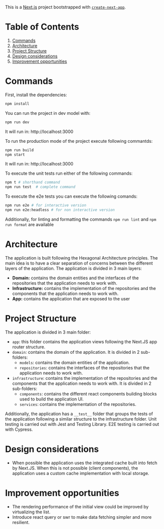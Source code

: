This is a [Next.js](https://nextjs.org/) project bootstrapped with [`create-next-app`](https://github.com/vercel/next.js/tree/canary/packages/create-next-app).

# Table of Contents
1. [Commands](#commands)
2. [Architecture](#Architecture)
3. [Project Structure](#project-structure)
4. [Design considerations](#design-considerations)
5. [Improvement opportunities](#improvement-opportunities)

# Commands

First, install the dependencies:

```bash
npm install
```
You can run the project in dev model with:

```bash
npm run dev
```
It will run in:  http://localhost:3000

To run the production mode of the project execute following commantds:

```bash
npm run build
npm start
```
It will run in:  http://localhost:3000

To execute the unit tests run either of the following commands:

```bash
npm t # shorthand command
npm run test  # complete command
```

To execute the e2e tests you can execute the following comands:

```bash
npm run e2e # for interactive version
npm run e2e:headless # for non interactive version
```

Additionally, for linting and formatting the commands `npm run lint` and `npm run format` are available

# Architecture

The application is built following the Hexagonal Architecture principles. The main idea is to have a clear separation of concerns between the different layers of the application. The application is divided in 3 main layers:

- **Domain:** contains the domain entities and the interfaces of the repositories that the application needs to work with.
- **Infrastructure:** contains the implementation of the repositories and the components that the application needs to work with.
- **App:** contains the application that are exposed to the user

# Project Structure 

The application is divided in 3 main folder:

- `app`: this folder contains the application views following the Next.JS app router structure.
- `domain`: contains the domain of the application. It is divided in 2 sub-folders:
  - `models`: contains the domain entities of the application.
  - `repositories`: contains the interfaces of the repositories that the application needs to work with.
- `infrastructure`: contains the implementation of the repositories and the components that the application needs to work with. It is divided in 2 sub-folders:
  - `components`: contains the different react components building blocks used to build the application UI.
  - `services`: contains the implementation of the repositories.

Additionally, the application has a `__test__` folder that groups the tests of the application following a similar structure to the infrastructure folder. Unit testing is carried out with Jest and Testing Library. E2E testing is carried out with Cypress.

# Design considerations

- When possible the application uses the integrated cache built into fetch by Next.JS. When this is not possible (client components), the application uses a custom cache implementation with local storage.

# Improvement opportunities

- The rendering performance of the initial view could be improved by virtualizing the list.
- Introduce react query or swr to make data fetching simpler and more resilient.
